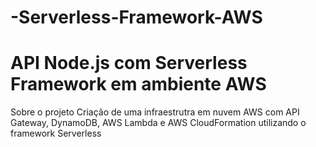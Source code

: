 # -Serverless-Framework-AWS


# API Node.js com Serverless Framework em ambiente AWS
Sobre o projeto 
Criação de  uma infraestrutra em nuvem AWS com API Gateway, DynamoDB, AWS Lambda e AWS CloudFormation utilizando o framework Serverless